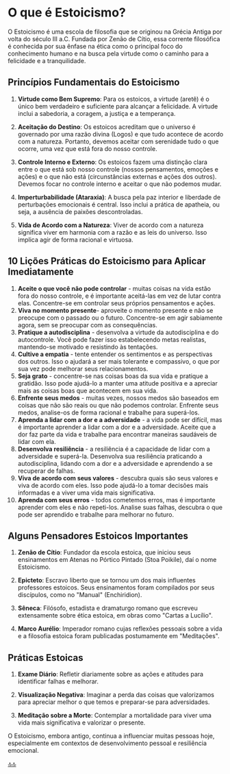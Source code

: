<div class="header" id="myHeader">
  <div class="navbar" w3-include-html="/menu.inc"> </div>
</div>
<div class="title"><script> document.write(document.title);</script></div>  
<main>
<!-- markdownlint-disable-next-line -->
<span id="topo"><span>

# O que é Estoicismo?

O Estoicismo é uma escola de filosofia que se originou na Grécia Antiga por volta do século III a.C. Fundada por Zenão de Cítio, essa corrente filosófica é conhecida por sua ênfase na ética como o principal foco do conhecimento humano e na busca pela virtude como o caminho para a felicidade e a tranquilidade.

## Princípios Fundamentais do Estoicismo

1. **Virtude como Bem Supremo**: Para os estoicos, a virtude (aretê) é o único bem verdadeiro e suficiente para alcançar a felicidade. A virtude inclui a sabedoria, a coragem, a justiça e a temperança.

2. **Aceitação do Destino**: Os estoicos acreditam que o universo é governado por uma razão divina (Logos) e que tudo acontece de acordo com a natureza. Portanto, devemos aceitar com serenidade tudo o que ocorre, uma vez que está fora do nosso controle.

3. **Controle Interno e Externo**: Os estoicos fazem uma distinção clara entre o que está sob nosso controle (nossos pensamentos, emoções e ações) e o que não está (circunstâncias externas e ações dos outros). Devemos focar no controle interno e aceitar o que não podemos mudar.

4. **Imperturbabilidade (Ataraxia)**: A busca pela paz interior e liberdade de perturbações emocionais é central. Isso inclui a prática de apatheia, ou seja, a ausência de paixões descontroladas.

5. **Vida de Acordo com a Natureza**: Viver de acordo com a natureza significa viver em harmonia com a razão e as leis do universo. Isso implica agir de forma racional e virtuosa.

## 10 Lições Práticas do Estoicismo para Aplicar Imediatamente

   1. **Aceite o que você não pode controlar** - muitas coisas na vida estão fora do nosso controle, e é importante aceitá-las em vez de lutar contra elas. Concentre-se em controlar seus próprios pensamentos e ações.
   2. **Viva no momento presente**- aproveite o momento presente e não se preocupe com o passado ou o futuro. Concentre-se em agir sabiamente agora, sem se preocupar com as consequências.
   3. **Pratique a autodisciplina** - desenvolva a virtude da autodisciplina e do autocontrole. Você pode fazer isso estabelecendo metas realistas, mantendo-se motivado e resistindo às tentações.
   4. **Cultive a empatia** - tente entender os sentimentos e as perspectivas dos outros. Isso o ajudará a ser mais tolerante e compassivo, o que por sua vez pode melhorar seus relacionamentos.
   5. **Seja grato** - concentre-se nas coisas boas da sua vida e pratique a gratidão. Isso pode ajudá-lo a manter uma atitude positiva e a apreciar mais as coisas boas que acontecem em sua vida.
   6. **Enfrente seus medos** - muitas vezes, nossos medos são baseados em coisas que não são reais ou que não podemos controlar. Enfrente seus medos, analise-os de forma racional e trabalhe para superá-los.
   7. **Aprenda a lidar com a dor e a adversidade** - a vida pode ser difícil, mas é importante aprender a lidar com a dor e a adversidade. Aceite que a dor faz parte da vida e trabalhe para encontrar maneiras saudáveis de lidar com ela.
   8. **Desenvolva resiliência** - a resiliência é a capacidade de lidar com a adversidade e superá-la. Desenvolva sua resiliência praticando a autodisciplina, lidando com a dor e a adversidade e aprendendo a se recuperar de falhas.
   9. **Viva de acordo com seus valores** - descubra quais são seus valores e viva de acordo com eles. Isso pode ajudá-lo a tomar decisões mais informadas e a viver uma vida mais significativa.
   10. **Aprenda com seus erros** - todos cometemos erros, mas é importante aprender com eles e não repeti-los. Analise suas falhas, descubra o que pode ser aprendido e trabalhe para melhorar no futuro.

## Alguns Pensadores Estoicos Importantes

1. **Zenão de Cítio**: Fundador da escola estoica, que iniciou seus ensinamentos em Atenas no Pórtico Pintado (Stoa Poikile), daí o nome Estoicismo.

2. **Epicteto**: Escravo liberto que se tornou um dos mais influentes professores estoicos. Seus ensinamentos foram compilados por seus discípulos, como no "Manual" (Enchiridion).

3. **Sêneca**: Filósofo, estadista e dramaturgo romano que escreveu extensamente sobre ética estoica, em obras como "Cartas a Lucílio".

4. **Marco Aurélio**: Imperador romano cujas reflexões pessoais sobre a vida e a filosofia estoica foram publicadas postumamente em "Meditações".

## Práticas Estoicas

1. **Exame Diário**: Refletir diariamente sobre as ações e atitudes para identificar falhas e melhorar.

2. **Visualização Negativa**: Imaginar a perda das coisas que valorizamos para apreciar melhor o que temos e preparar-se para adversidades.

3. **Meditação sobre a Morte**: Contemplar a mortalidade para viver uma vida mais significativa e valorizar o presente.

O Estoicismo, embora antigo, continua a influenciar muitas pessoas hoje, especialmente em contextos de desenvolvimento pessoal e resiliência emocional.

</main>

<!-- markdownlint-disable-next-line -->
<script>  includeHTML(); FixHeader(window,"myHeader"); </script>
[🔝🔝](#topo "Retorna ao topo")